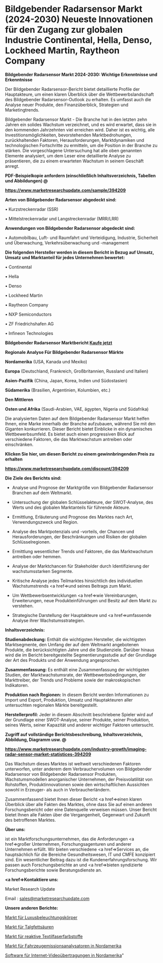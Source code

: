 # Bildgebender Radarsensor Markt (2024-2030) Neueste Innovationen für den Zugang zur globalen Industrie Continental, Hella, Denso, Lockheed Martin, Raytheon Company

<strong>Bildgebender Radarsensor Markt 2024-2030: Wichtige Erkenntnisse und Erkenntnisse</strong>

Der Bildgebender Radarsensor-Bericht bietet detaillierte Profile der Hauptakteure, um einen klaren Überblick über die Wettbewerbslandschaft des Bildgebender Radarsensor-Outlook zu erhalten. Es umfasst auch die Analyse neuer Produkte, den Finanzüberblick, Strategien und Marketingtrends.

Bildgebender Radarsensor Markt - Die Branche hat in den letzten zehn Jahren ein solides Wachstum verzeichnet, und es wird erwartet, dass sie in den kommenden Jahrzehnten viel erreichen wird. Daher ist es wichtig, alle Investitionsmöglichkeiten, bevorstehenden Marktbedrohungen, zurückhaltenden Faktoren, Herausforderungen, Marktdynamiken und technologischen Fortschritte zu ermitteln, um die Position in der Branche zu stärken. Die vorgeschlagene Untersuchung hat alle oben genannten Elemente analysiert, um dem Leser eine detaillierte Analyse zu präsentieren, die zu einem erwarteten Wachstum in seinem Geschäft anregt.



<strong><b>PDF-Beispielkopie anfordern (einschließlich Inhaltsverzeichnis, Tabellen und Abbildungen) @ </b></strong>

<strong><a href=https://www.marketresearchupdate.com/sample/394209>

<strong>https://www.marketresearchupdate.com/sample/394209</u></a></strong></strong>



<strong>Arten von Bildgebender Radarsensor abgedeckt sind:</strong>

• Kurzstreckenradar (SSR)

• Mittelstreckenradar und Langstreckenradar (MRR/LRR)



<strong>Anwendungen von Bildgebender Radarsensor abgedeckt sind:</strong>

• Automobilbau, Luft- und Raumfahrt und Verteidigung, Industrie, Sicherheit und Überwachung, Verkehrsüberwachung und -management



<strong>Die folgenden Hersteller werden in diesem Bericht in Bezug auf Umsatz, Umsatz und Marktanteil für jedes Unternehmen bewertet:</strong>

• Continental

• Hella

• Denso

• Lockheed Martin

• Raytheon Company

• NXP Semiconductors

• ZF Friedrichshafen AG

• Infineon Technologies



<strong>Bildgebender Radarsensor Marktbericht <a href=https://www.marketresearchupdate.com/buynow/394209>Kaufe jetzt</a></strong>



<strong>Regionale Analyse Für Bildgebender Radarsensor Märkte</strong>



<strong>Nordamerika</strong> (USA, Kanada und Mexiko)



<strong>Europa</strong> (Deutschland, Frankreich, Großbritannien, Russland und Italien)



<strong>Asien-Pazifik</strong> (China, Japan, Korea, Indien und Südostasien)



<strong>Südamerika</strong> (Brasilien, Argentinien, Kolumbien, etc.)



<strong>Den Mittleren</strong> 

<strong>Osten und Afrika</strong> (Saudi-Arabien, VAE, ägypten, Nigeria und Südafrika)

Die analysierten Daten auf dem Bildgebender Radarsensor Markt helfen Ihnen, eine Marke innerhalb der Branche aufzubauen, während Sie mit den Giganten konkurrieren. Dieser Bericht bietet Einblicke in ein dynamisches Wettbewerbsumfeld. Es bietet auch einen progressiven Blick auf verschiedene Faktoren, die das Marktwachstum antreiben oder einschränken.



<strong>Klicken Sie hier, um diesen Bericht zu einem gewinnbringenden Preis zu erhalten
</strong>

<strong><a href=https://www.marketresearchupdate.com/discount/394209>https://www.marketresearchupdate.com/discount/394209</b></u></strong></a>



<strong>Die Ziele des Berichts sind:</strong>

- Analyse und Prognose der Marktgröße von Bildgebender Radarsensor Branchen auf dem Weltmarkt.

- Untersuchung der globalen Schlüsselakteure, der SWOT-Analyse, des Werts und des globalen Marktanteils für führende Akteure.

- Ermittlung, Erläuterung und Prognose des Marktes nach Art, Verwendungszweck und Region.

- Analyse des Marktpotenzials und -vorteils, der Chancen und Herausforderungen, der Beschränkungen und Risiken der globalen Schlüsselregionen.

- Ermittlung wesentlicher Trends und Faktoren, die das Marktwachstum antreiben oder hemmen.

- Analyse der Marktchancen für Stakeholder durch Identifizierung der wachstumsstarken Segmente.

- Kritische Analyse jedes Teilmarktes hinsichtlich des individuellen Wachstumstrends <a href=>und</a> seines Beitrags zum Markt.

- Um Wettbewerbsentwicklungen <a href=>wie</a> Vereinbarungen, Erweiterungen, neue Produkteinführungen und Besitz auf dem Markt zu verstehen.

- Strategische Darstellung der Hauptakteure und <a href=>umfas</a>sende Analyse ihrer Wachstumsstrategien.



<strong>Inhaltsverzeichnis:</strong>



<strong>Studienabdeckung:</strong> Enthält die wichtigsten Hersteller, die wichtigsten Marktsegmente, den Umfang der auf dem Weltmarkt angebotenen Produkte, die berücksichtigten Jahre und die Studienziele. Darüber hinaus wird die im Bericht bereitgestellte Segmentierungsstudie auf der Grundlage der Art des Produkts und der Anwendung angesprochen.



<strong>Zusammenfassung:</strong> Es enthält eine Zusammenfassung der wichtigsten Studien, der Marktwachstumsrate, der Wettbewerbsbedingungen, der Markttreiber, der Trends und Probleme sowie der makroskopischen Indikatoren.



<strong>Produktion nach Regionen:</strong> In diesem Bericht werden Informationen zu Import und Export, Produktion, Umsatz und Hauptakteuren aller untersuchten regionalen Märkte bereitgestellt.



<strong>Herstellerprofil:</strong> Jeder in diesem Abschnitt beschriebene Spieler wird auf der Grundlage einer SWOT-Analyse, seiner Produkte, seiner Produktion, seines Werts, seiner Kapazität und anderer wichtiger Faktoren untersucht.



<strong><b>Zugriff auf vollständige Berichtsbeschreibung, Inhaltsverzeichnis, Abbildung, Diagramm usw. @ </b></strong>

<strong><a href=https://www.marketresearchupdate.com/industry-growth/imaging-radar-sensor-market-statistices-394209>https://www.marketresearchupdate.com/industry-growth/imaging-radar-sensor-market-statistices-394209</a></strong>

Das Wachstum dieses Marktes ist weltweit verschiedenen Faktoren unterworfen, unter anderem dem Verbrauchervolumen von Bildgebender Radarsensor von Bildgebender Radarsensor Produkten, Wachstumsmodellen anorganischer Unternehmen, der Preisvolatilität von Rohstoffen, Produktinnovationen sowie den wirtschaftlichen Aussichten sowohl in Erzeuger- als auch in Verbraucherländern.

Zusammenfassend bietet Ihnen dieser Bericht <a href=>einen</a> klaren Überblick über alle Fakten des Marktes, ohne dass Sie auf einen anderen Forschungsbericht oder eine Datenquelle verweisen müssen. Unser Bericht bietet Ihnen alle Fakten über die Vergangenheit, Gegenwart und Zukunft des betroffenen Marktes.



<strong>Über uns:</strong>

 ist ein Marktforschungsunternehmen, das die Anforderungen <a href=>großer</a> Unternehmen, Forschungsagenturen und anderer Unternehmen erfüllt. Wir bieten verschiedene <a href=>Services</a> an, die hauptsächlich für die Bereiche Gesundheitswesen, IT und CMFE konzipiert sind. Ein wesentlicher Beitrag dazu ist die Kundenerfahrungsforschung. Wir passen auch Forschungsberichte an und <a href=>bieten</a> syndizierte Forschungsberichte sowie Beratungsdienste an.



<strong><a href=>Kontaktiere uns:</a></strong>

Market Research Update

Email : sales@marketresearchupdate.com



<strong>Unsere anderen Berichte:</strong>

<a href=https://www.linkedin.com/pulse/luxury-lighting-fixture-market-size-growth-set>Markt für Luxusbeleuchtungskörper</a>

<a href=https://www.linkedin.com/pulse/tallow-fatty-acids-market-2023-analysis-growth>Markt für Talgfettsäuren</a>

<a href=https://www.linkedin.com/pulse/reactive-textile-fiber-dyes-market-research>Markt für reaktive Textilfaserfarbstoffe</a>

<a href=https://www.linkedin.com/pulse/north-america-vehicle-emission-analyzers-market>Markt für Fahrzeugemissionsanalysatoren in Nordamerika</a>

<a href=https://www.linkedin.com/pulse/north-america-broadcast-internet-video-software>Software für Internet-Videoübertragungen in Nordamerika</a>"
